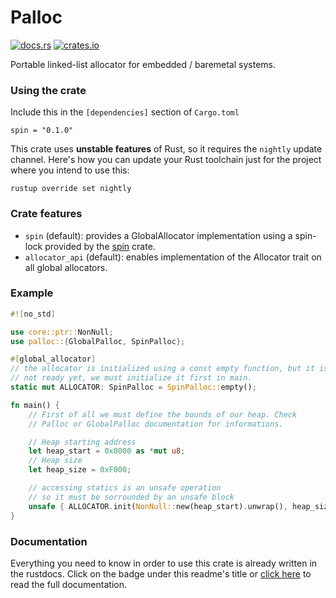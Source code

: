 # Palloc

<a href="https://docs.rs/palloc"><img alt="docs.rs" src="https://img.shields.io/docsrs/palloc"></a>
<a href="https://crates.io/crates/palloc"><img alt="crates.io" src="https://img.shields.io/crates/v/palloc"></a>

Portable linked-list allocator for embedded / baremetal systems.

### Using the crate

Include this in the `[dependencies]` section of `Cargo.toml`

```
spin = "0.1.0"
```

This crate uses **unstable features** of Rust, so it requires the `nightly` update channel. Here's how you can
update your Rust toolchain just for the project where you intend to use this:

```
rustup override set nightly
```

### Crate features

- `spin` (default): provides a GlobalAllocator implementation using a spin-lock provided by the [spin](https://crates.io/crate/spin) crate.
- `allocator_api` (default): enables implementation of the Allocator trait on all global allocators.

### Example

```rust
#![no_std]

use core::ptr::NonNull;
use palloc::{GlobalPalloc, SpinPalloc};

#[global_allocator]
// the allocator is initialized using a const empty function, but it is
// not ready yet, we must initialize it first in main.
static mut ALLOCATOR: SpinPalloc = SpinPalloc::empty();

fn main() {
    // First of all we must define the bounds of our heap. Check
    // Palloc or GlobalPalloc documentation for informations.

    // Heap starting address
    let heap_start = 0x8000 as *mut u8;
    // Heap size
    let heap_size = 0xF000;

    // accessing statics is an unsafe operation
    // so it must be sorrounded by an unsafe block
    unsafe { ALLOCATOR.init(NonNull::new(heap_start).unwrap(), heap_size) };
}
```

### Documentation

Everything you need to know in order to use this crate is already written in the rustdocs.
Click on the badge under this readme's title or [click here](https://docs.rs/palloc) to read the full
documentation.
